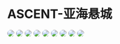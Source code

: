    
<style>
img{
     border-radius:8px;
}
.container {
    column-count: 2; /* 定义列数为3：将图片分为3列 */
    column-gap: 20px; /* 每列间隔20px */
}
.image {
    width: 100%; /* 图片以100%宽度展示 */
    margin-bottom: 20px; /* 图片下方间隔为20px */
}
</style>

# ASCENT-亚海悬城  
<div class="container ">
<div class="image">
<img src="https://static.vaeal.com/valfans/202308020203708.webp"/>
<img src="https://static.vaeal.com/valfans/202308020203709.webp"/>
<img src="https://static.vaeal.com/valfans/202308020203710.jpg"/>
<img src="https://static.vaeal.com/valfans/202308020203711.jpg"/>
<img src="https://static.vaeal.com/valfans/202308020203712.jpg"/>
<img src="https://static.vaeal.com/valfans/202308020203716.webp"/>
<img src="https://static.vaeal.com/valfans/202308020203715.webp"/>
<img src="https://static.vaeal.com/valfans/202308020203714.webp"/>
<img src="https://static.vaeal.com/valfans/202308020203713.png"/>
</div>
</div>